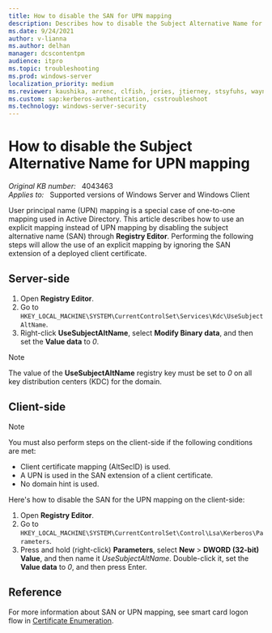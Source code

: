 ```yaml
---
title: How to disable the SAN for UPN mapping
description: Describes how to disable the Subject Alternative Name for UPN mapping through Registry Editor.
ms.date: 9/24/2021
author: v-lianna
ms.author: delhan
manager: dcscontentpm
audience: itpro
ms.topic: troubleshooting
ms.prod: windows-server
localization_priority: medium
ms.reviewer: kaushika, arrenc, clfish, jories, jtierney, stsyfuhs, waynmc
ms.custom: sap:kerberos-authentication, csstroubleshoot
ms.technology: windows-server-security
---
```

# How to disable the Subject Alternative Name for UPN mapping

_Original KB number:_ &nbsp; 4043463  
_Applies to:_ &nbsp; Supported versions of Windows Server and Windows Client

User principal name (UPN) mapping is a special case of one-to-one mapping used in Active Directory. This article describes how to use an explicit mapping instead of UPN mapping by disabling the subject alternative name (SAN) through **Registry Editor**. Performing the following steps will allow the use of an explicit mapping by ignoring the SAN extension of a deployed client certificate.

## Server-side

1. Open **Registry Editor**.
2. Go to `HKEY_LOCAL_MACHINE\SYSTEM\CurrentControlSet\Services\Kdc\UseSubjectAltName`.
3. Right-click **UseSubjectAltName**, select **Modify Binary data**, and then set the **Value data** to *0*.

> [!NOTE]
> The value of the **UseSubjectAltName** registry key must be set to *0* on all key distribution centers (KDC) for the domain.

## Client-side

> [!NOTE]
> You must also perform steps on the client-side if the following conditions are met:
>
> - Client certificate mapping (AltSecID) is used.
> - A UPN is used in the SAN extension of a client certificate.
> - No domain hint is used.

Here's how to disable the SAN for the UPN mapping on the client-side:

1. Open **Registry Editor**.
2. Go to `HKEY_LOCAL_MACHINE\SYSTEM\CurrentControlSet\Control\Lsa\Kerberos\Parameters`.
3. Press and hold (right-click) **Parameters**, select **New** > **DWORD (32-bit) Value**, and then name it *UseSubjectAltName*. Double-click it, set the **Value data** to *0*, and then press Enter.

## Reference

For more information about SAN or UPN mapping, see smart card logon flow in [Certificate Enumeration](/previous-versions/windows/it-pro/windows-server-2008-R2-and-2008/ff404289(v=ws.10)).
